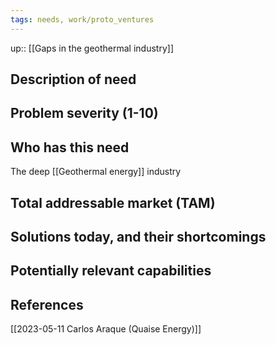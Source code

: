 ```yaml
---
tags: needs, work/proto_ventures
---
```

up:: [[Gaps in the geothermal industry]]

## Description of need

## Problem severity (1-10)

## Who has this need
The deep [[Geothermal energy]] industry

## Total addressable market (TAM)

## Solutions today, and their shortcomings

## Potentially relevant capabilities

## References
[[2023-05-11 Carlos Araque (Quaise Energy)]]